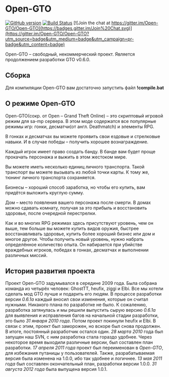 Open-GTO
=============

[![GitHub version](https://badge.fury.io/gh/ziggi%2FOpen-GTO.svg)](http://badge.fury.io/gh/ziggi%2FOpen-GTO)
[![Build Status](https://travis-ci.org/ziggi/Open-GTO.svg?branch=master)](https://travis-ci.org/ziggi/Open-GTO)
[![Join the chat at https://gitter.im/Open-GTO/Open-GTO](https://badges.gitter.im/Join%20Chat.svg)](https://gitter.im/Open-GTO/Open-GTO?utm_source=badge&utm_medium=badge&utm_campaign=pr-badge&utm_content=badge)

Open-GTO – свободный, некоммерческий проект. Является продолжением разработки GTO v0.6.0.

Сборка
-------
Для компиляции Open-GTO вам достаточно запустить файл **!compile.bat**

О режиме Open-GTO
-------
Open-GTO(сокр. от Open – Grand Theft Online) – это скриптовый игровой режим для sa-mp сервера. В этом моде содержатся все популярные режимы игр: гонки, десматчи(от англ. Deathmatch) и элементы RPG.

В гонках и десматчах вы можете проявить свои ездовые и стрелковые навыки. И в случае победы – получить хорошее вознаграждение.

Каждый игрок имеет право создать банду. В банде вам будет проще прокачать персонажа и выжить в этом жестоком мире.

Вы можете иметь несколько единиц личного транспорта. Такой транспорт вы можете вызывать из любой точки карты. К тому же, тюнинг личного транспорта сохраняется.

Бизнесы – хороший способ заработка, но чтобы его купить, вам придётся выложить круглую сумму.

Дом – место появления вашего персонажа после смерти. В домах можно сдавать комнату, получая за это прибыль и восстановить здоровье, после очередной перестрелки.

Как и во многих RPG режимах здесь присутствуют уровень, чем он выше, тем больше вы можете купить видов оружия, быстрее восстанавливать здоровье, купить более хороший бизнес или дом и многое другое. Чтобы получить новый уровень, нужно набрать определённое количество опыта. Он набирается при убийстве враждебных игроков, победах в гонках, десматчах и выполнении различных миссий.

История развития проекта
-------
Проект Open-GTO задумывался в середине 2009 года. Была собрана команда из четырёх человек: GhostTT, heufix, ziggi и Elbi. Все мы хотели сделать мод GTO лучше и подарить его людям. В процессе разработки версии *0.6.1a* каждый вносил свои изменения, которые он считал нужными. Никакого плана по разработке не было. К сожалению, разработка затянулась и мы решили выпустить сырую версию *0.6.1a* для выявления и исправления багов на начальной стадии разработки, это было *31 января 2010 года*. Потом проект покинули heufix и Elbi. В связи с этим, проект был заморожен, но вскоре был снова продолжен. В итоге, постоянный разработчик остался один. *28 марта 2010* года был запущен наш SVN, с ним разработка стала гораздо удобнее. Через некоторое время выходили различные версии, был составлен план разработки. *17 апреля 2011 года* проект был переименован в *Open-GTO*, для избежания путаницы у пользователей. Также, разрабатываемая версия была изменена на 1.0.0, ибо так удобнее и логичнее. *13 мая 2011 года* был составлен окончательный план, разработки версии 1.0.0. *31 августа 2012 года* была выпущена версия 1.0.1.
